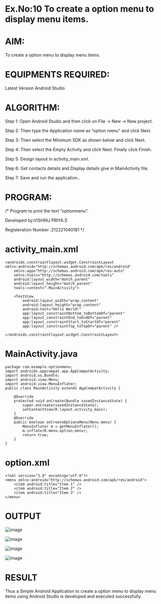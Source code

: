 
# Ex.No:10 To create a option menu to display menu items.
# AIM:
To create a option menu to display menu items.

# EQUIPMENTS REQUIRED:
Latest Version Android Studio

# ALGORITHM:
Step 1: Open Android Studio and then click on File -> New -> New project.

Step 2: Then type the Application name as “option menu” and click Next.

Step 3: Then select the Minimum SDK as shown below and click Next.

Step 4: Then select the Empty Activity and click Next. Finally click Finish.

Step 5: Design layout in activity_main.xml. 

Step 6: Get contacts details and Display details give in MainActivity file.

Step 7: Save and run the application..

# PROGRAM:
/*
Program to print the text “optionmenu”.

Developed by:VISHNU PRIYA.S

Registeration Number :212221040181
*/
# activity_main.xml
```
<androidx.constraintlayout.widget.ConstraintLayout xmlns:android="http://schemas.android.com/apk/res/android"
    xmlns:app="http://schemas.android.com/apk/res-auto"
    xmlns:tools="http://schemas.android.com/tools"
    android:layout_width="match_parent"
    android:layout_height="match_parent"
    tools:context=".MainActivity">

    <TextView
        android:layout_width="wrap_content"
        android:layout_height="wrap_content"
        android:text="Hello World!"
        app:layout_constraintBottom_toBottomOf="parent"
        app:layout_constraintEnd_toEndOf="parent"
        app:layout_constraintStart_toStartOf="parent"
        app:layout_constraintTop_toTopOf="parent" />

</androidx.constraintlayout.widget.ConstraintLayout>
```

# MainActivity.java
```
package com.example.optionmenu;
import androidx.appcompat.app.AppCompatActivity;
import android.os.Bundle;
import android.view.Menu;
import android.view.MenuInflater;
public class MainActivity extends AppCompatActivity {

    @Override
    protected void onCreate(Bundle savedInstanceState) {
        super.onCreate(savedInstanceState);
        setContentView(R.layout.activity_main);
    }
    @Override
    public boolean onCreateOptionsMenu(Menu menu) {
        MenuInflater m = getMenuInflater();
        m.inflate(R.menu.option,menu);
        return true;
    }
}
```
# option.xml
```
<?xml version="1.0" encoding="utf-8"?>
<menu xmlns:android="http://schemas.android.com/apk/res/android">
    <item android:title="Item 1" />
    <item android:title="Item 2" />
    <item android:title="Item 3" />
</menu>
```
# OUTPUT
![image](https://github.com/vishnupriya20052004/menu-items/assets/133640291/cb07af34-b148-432f-990c-60e9c4c58395)

![image](https://github.com/vishnupriya20052004/menu-items/assets/133640291/e6e92013-3656-4f21-9669-e66a33c4a4b3)

![image](https://github.com/vishnupriya20052004/menu-items/assets/133640291/6e216e3b-c258-4dfc-a4a8-2b610a983208)

![image](https://github.com/vishnupriya20052004/menu-items/assets/133640291/f3ede570-d681-4f62-b05a-8fbd0509374b)


# RESULT
Thus a Simple Android Application to create a option menu to display menu items using Android Studio is developed and executed successfully.
